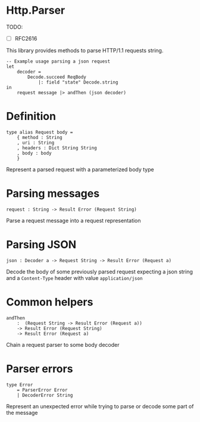 # Http.Parser

TODO:

- [ ] RFC2616

This library provides methods to parse HTTP/1.1 requests string.

    -- Example usage parsing a json request
    let
        decoder =
            Decode.succeed ReqBody
                |: field "state" Decode.string
    in
        request message |> andThen (json decoder)

# Definition

    type alias Request body = 
        { method : String
        , uri : String
        , headers : Dict String String
        , body : body
        }

Represent a parsed request with a parameterized body type

# Parsing messages

    request : String -> Result Error (Request String)

Parse a request message into a request representation

# Parsing JSON

    json : Decoder a -> Request String -> Result Error (Request a)
    
Decode the body of some previously parsed request expecting a json string and a `Content-Type` header with value `application/json`

# Common helpers
    
    andThen
        :  (Request String -> Result Error (Request a))
        -> Result Error (Request String)
        -> Result Error (Request a)

Chain a request parser to some body decoder

# Parser errors
  
    type Error
        = ParserError Error
        | DecoderError String

Represent an unexpected error while trying to parse or decode some part of the message
